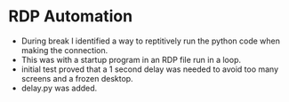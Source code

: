 # RDP Automation

* During break I identified a way to reptitively run the python code when making the connection.
* This was with a startup program in an RDP file run in a loop.
* initial test proved that a 1 second delay was needed to avoid too many screens and a frozen desktop.
* delay.py was added.
